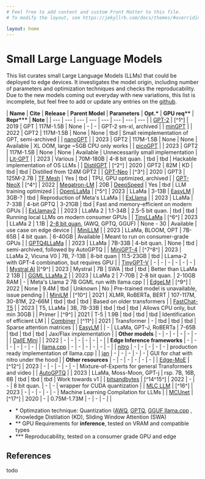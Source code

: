 ```yaml
---
# Feel free to add content and custom Front Matter to this file.
# To modify the layout, see https://jekyllrb.com/docs/themes/#overriding-theme-defaults

layout: home
---
```

<style>
    .wrapper {
        margin-left: 30px;
    }
    .home {
        width: 230%;
    }

    table th:first-of-type {
    width: 12%;
    }
    table th:nth-of-type(2) {
    width: 3%;
    }
    table th:nth-of-type(3) {
    width: 3%;
    }
    table th:nth-of-type(4) {
    width: 15%;
    }
    table th:nth-of-type(5) {
    width: 10%;
    }
    table th:nth-of-type(6) {
    width: 10%;
    }
    table th:nth-of-type(7) {
    width: 10%;
    }
    table th:nth-of-type(8) {
    width: 10%;
    }
    table th:nth-of-type(9) {
    width: 40%;
    }
</style>

# Small Large Language Models

This list curates small Large Language Models (LLMs) that could be deployed to edge devices. It investigates the model origin, including number of parameters and optimization techniques and checks the reproducability. Due to the new models coming out everyday with new variations, this list is incomplete, but feel free to add or update any entries on the [github](https://github.com/rvandernoort/SmallLLMs).

<div class="table-wrapper" markdown="block">

| **Name** | **Cite** | **Release** | **Parent Model** | **Parameters** | **Opt.\*** |  **GPU req\*\*** | **Repr\*\*\*** | **Note** |
| --- | --- | --- | --- | --- | --- | --- | --- |
| [GPT-2](https://github.com/openai/gpt-2) | [^1^] | 2019 | GPT | 117M-1.5B | None | - | - | GPT-2 sm-xl, archived |
| [minGPT](https://github.com/karpathy/minGPT) | | 2022 | GPT2 | 117M-1.5B | None |  None | tbd | Small reimplementation of GPT, semi-archived |
| [nanoGPT](https://github.com/karpathy/nanoGPT) | | 2023 | GPT2 | 117M-1.5B | None | None | Available | XL OOM, large ~5GB CPU only works |
| [picoGPT](https://github.com/jaymody/picoGPT) | | 2023 | GPT2 | 117M-1.5B | None | None | Available | Unnecessarily small implementation |
| [Lit-GPT](https://github.com/Lightning-AI/lit-gpt) | | 2023 | Various | 70M-180B | 4-8 bit quan. | tbd | tbd | Hackable implementation of OS LLMs |
| [DistilGPT](https://huggingface.co/distilgpt2?text=My+name+is+Thomas+and+my+main) | [^2^] | 2020 | GPT2 | 82M | KD | tbd | tbd | Distilled from 124M GPT2 |
| [GPT-Neo](https://github.com/EleutherAI/gpt-neo) | [^3^] | 2020 | GPT3 | 125M-2.7B | [TF Mesh](https://github.com/tensorflow/mesh) | Yes | tbd | TPU, GPU optimized, archived |
| [GPT-NeoX](https://github.com/EleutherAI/gpt-neox/) | [^4^] | 2022 | [Megatron-LM](https://github.com/NVIDIA/Megatron-LM) | 20B | [DeepSpeed](https://www.deepspeed.ai) | Yes | tbd | LLM training optimized |
| [OpenLLaMa](https://github.com/openlm-research/open_llama) | [^5^] | 2023 | LLaMa | 3-13B | [EasyLM](https://github.com/young-geng/EasyLM) | 3GB-? | tbd | Reproduction of Meta's LLaMa |
| [ExLlama](https://github.com/turboderp/exllama) | | 2023 | LLaMa | 7-33B | 4-bit GPTQ | 3-21GB | tbd | Fast and memory-efficient on modern GPUs |
| [ExLlamav2](https://github.com/turboderp/exllamav2) | | 2023 | LLaMa 2 |  1.1-34B | 2.5-5 bit quan. | tbd | tbd | Running local LLMs on modern consumer GPUs |
| [TinyLLaMa](https://github.com/jzhang38/TinyLlama) | [^6^] | 2023 | LLaMa 2 | 1.1B |  [2-8 bit quan.](https://huggingface.co/TheBloke/TinyLlama-1.1B-Chat-v0.3-GGUF) (AWQ, GPTQ, GGUF) | None - 30 | Available | use case on edge device |
| [MiniLLM](https://github.com/kuleshov/minillm) | | 2023 | LLaMa, BLOOM, OPT | 7B-65B | 4 bit quan. | 6-40GB | Available | Meant to run on consumer-grade GPUs |
| [GPTQ4LLaMa](https://github.com/qwopqwop200/GPTQ-for-LLaMa) | | 2023 | LLaMa | 7B-33B | 4-bit quan. | None | tbd | semi-archived, followed by AutoGPTQ |
| [MiniGPT-4](https://github.com/Vision-CAIR/MiniGPT-4) | [^7^8^] | 2023 | LLaMa 2, Vicuna V0 | 7B, 7-13B | 8-bit quan | 11.5-23GB | tbd | LLama-2 with GPT-4 combination, but requires GPU |
| [TinyGPT-V](https://github.com/DLYuanGod/TinyGPT-V) | - | - | - | - | - | - |
| [Mystral AI](https://github.com/mistralai/mistral-src) |[^9^] | 2023 | Mystral | 7B | SWA | tbd | tbd | Better than LLaMa 2 13B |
| [GGML LLaMa 2](https://huggingface.co/EDGE-AI/EDGE_0-7B_GGML) | | 2023 | LLaMa 2 | 7-70B | 2-8 bit quan. | 2-10GB RAM | - | Meta's Llama 2 7B GGML run with llama.cpp |
| [EdgeLM](https://github.com/microsoft/unilm/tree/master/edgelm) | [^9^] | 2022 | None | 9.4M | tbd | Unknown | No | Pre-trained model is unavailable, issue pending |
| [MiniLM](https://github.com/microsoft/unilm/tree/master/minilm) | [^10^] | 2021 | XLMR, RoBERTa, BERT | 107-117M, 30-81M, 22-66M | tbd | tbd | tbd | Based on older transformers |
| [FastChat-T5](https://github.com/lm-sys/FastChat#FastChat-T5) | | 2023 | T5, LLaMa | 3B, 7B-33B | tbd | tbd | tbd | Allows CPU only, but min 30GB |
| Primer | [^9^] | 2021 | T-5 | 1.9B | tbd | tbd | tbd | Identification of efficient LM |
| [Combiner](https://github.com/google-research/google-research/tree/master/combiner) | [^11^] | 2021 | Transformer | - | tbd | tbd | tbd | Sparse attention matrices |
| [EasyLM](https://github.com/young-geng/EasyLM/tree/main) | | - | LLaMa, GPT-J, RoBERTa | 7-65B | tbd | tbd | tbd | Jax/Flax implementation |
| **Other models** | - | - | - | - | - | - |
| [DallE Mini](https://github.com/borisdayma/dalle-mini) | | 2022 | - | - | - | - | - | - |
| **Edge Inference frameworks** | - | - | - | - | - | - |
| [llama.cpp](https://github.com/ggerganov/llama.cpp/) | - | - | - | - | - | - |
| [nitro](https://github.com/janhq/nitro) | - | - | - | - | - | production ready implementation of llama.cpp |
| [jan](https://github.com/janhq/jan) | - | - | - | - | - | GUI for chat with nitro under the hood |
| **Other resources** | - | - | - | - | - | - |
| [Edge-MoE](https://github.com/sharc-lab/Edge-MoE) | [^12^] | 2023 | - | - | - | - | - | Mixture-of-Experts for general Transformers and video |
| [AutoGPTQ](https://github.com/PanQiWei/AutoGPTQ) | | 2023 | LLaMa, Moss-Moon, GPT-j | rsp. 7B, 16B, 6B | tbd | tbd | tbd | Work towards v1 |
| [bitsandbytes](https://github.com/TimDettmers/bitsandbytes) | [^14^15^] | 2022 | - | - | 8 bit quan. | - | - | wrapper for CUDA quantization |
| [MLC LLM](https://github.com/mlc-ai/mlc-llm) | [^16^] | 2023 | - | - | - | - | - | Machine Learning Compilation for LLMs |
| [MCUnet](https://github.com/mit-han-lab/mcunet) | [^17^] | 2020 | - | 0.75M-1.73M | - | - | - | |
</div>

- \* Optimzation technique: Quantization ([AWQ](https://github.com/mit-han-lab/llm-awq), [GPTQ](https://github.com/IST-DASLab/gptq), [GGUF llama.cpp](https://github.com/ggerganov/llama.cpp/) , Knowledge Distilation (KD), Sliding Window Attention (SWA)
- \*\* GPU Requirements for **inference**, tested on VRAM and compatible types
- \*\*\* Reproducability, tested on a consumer grade GPU and edge 

## References

todo
